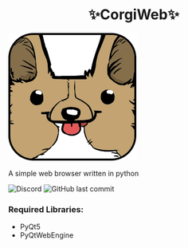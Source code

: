 <h1 align="center">✨CorgiWeb✨</h1>
<img src="ir.png"></img>
<p>A simple web browser written in python</p>
<p><img alt="Discord" src="https://img.shields.io/discord/1058068024999034930"> <img alt="GitHub last commit" src="https://img.shields.io/github/last-commit/FemboyBruher1337/corgiweb"></p>

<h3 align="left">Required Libraries:</h3>
<ul>
  <li>PyQt5</li>
  <li>PyQtWebEngine</li>
</ul>
